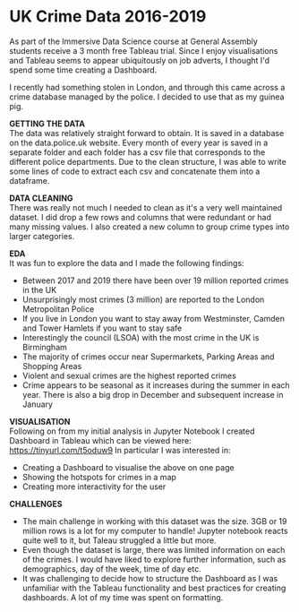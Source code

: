 # UK Crime Data 2016-2019

As part of the Immersive Data Science course at General Assembly students receive a 3 month free Tableau trial. Since I enjoy visualisations and Tableau seems to appear ubiquitously on job adverts, I thought I'd spend some time creating a Dashboard.

I recently had something stolen in London, and through this came across a crime database managed by the police. I decided to use that as my guinea pig.

**GETTING THE DATA** <br/>
The data was relatively straight forward to obtain. It is saved in a database on the data.police.uk website. Every month of every year is saved in a separate folder and each folder has a csv file that corresponds to the different police departments. Due to the clean structure, I was able to write some lines of code to extract each csv and concatenate them into a dataframe.

**DATA CLEANING** <br/>
There was really not much I needed to clean as it's a very well maintained dataset. I did drop a few rows and columns that were redundant or had many missing values. I also created a new column to group crime types into larger categories.

**EDA**<br/>
It was fun to explore the data and I made the following findings:
- Between 2017 and 2019 there have been over 19 million reported crimes in the UK
- Unsurprisingly most crimes (3 million) are reported to the London Metropolitan Police
- If you live in London you want to stay away from Westminster, Camden and Tower Hamlets if you want to stay safe
- Interestingly the council (LSOA) with the most crime in the UK is Birmingham
- The majority of crimes occur near Supermarkets, Parking Areas and Shopping Areas
- Violent and sexual crimes are the highest reported crimes
- Crime appears to be seasonal as it increases during the summer in each year. There is also a big drop in December and subsequent increase in January

**VISUALISATION**<br/>
Following on from my initial analysis in Jupyter Notebook I created Dashboard in Tableau which can be viewed here: https://tinyurl.com/t5oduw9
In particular I was interested in:
- Creating a Dashboard to visualise the above on one page
- Showing the hotspots for crimes in a map
- Creating more interactivity for the user

**CHALLENGES**<br/>
- The main challenge in working with this dataset was the size. 3GB or 19 million rows is a lot for my computer to handle! Jupyter notebook reacts quite well to it, but Taleau struggled a little but more.
- Even though the dataset is large, there was limited information on each of the crimes. I would have liked to explore further information, such as demographics, day of the week, time of day etc.
- It was challenging to decide how to structure the Dashboard as I was unfamiliar with the Tableau functionality and best practices for creating dashboards. A lot of my time was spent on formatting.
